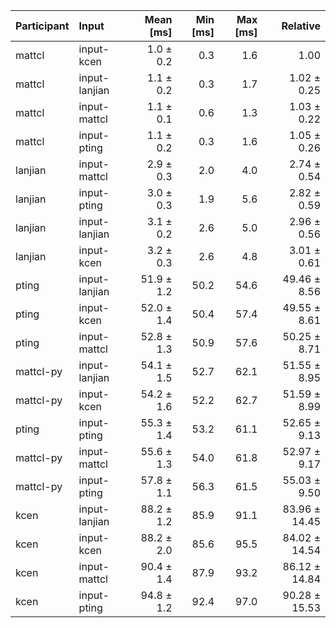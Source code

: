 | Participant | Input | Mean [ms] | Min [ms] | Max [ms] | Relative |
|:---|:---|---:|---:|---:|---:|
| mattcl | input-kcen | 1.0 ± 0.2 | 0.3 | 1.6 | 1.00 |
| mattcl | input-lanjian | 1.1 ± 0.2 | 0.3 | 1.7 | 1.02 ± 0.25 |
| mattcl | input-mattcl | 1.1 ± 0.1 | 0.6 | 1.3 | 1.03 ± 0.22 |
| mattcl | input-pting | 1.1 ± 0.2 | 0.3 | 1.6 | 1.05 ± 0.26 |
| lanjian | input-mattcl | 2.9 ± 0.3 | 2.0 | 4.0 | 2.74 ± 0.54 |
| lanjian | input-pting | 3.0 ± 0.3 | 1.9 | 5.6 | 2.82 ± 0.59 |
| lanjian | input-lanjian | 3.1 ± 0.2 | 2.6 | 5.0 | 2.96 ± 0.56 |
| lanjian | input-kcen | 3.2 ± 0.3 | 2.6 | 4.8 | 3.01 ± 0.61 |
| pting | input-lanjian | 51.9 ± 1.2 | 50.2 | 54.6 | 49.46 ± 8.56 |
| pting | input-kcen | 52.0 ± 1.4 | 50.4 | 57.4 | 49.55 ± 8.61 |
| pting | input-mattcl | 52.8 ± 1.3 | 50.9 | 57.6 | 50.25 ± 8.71 |
| mattcl-py | input-lanjian | 54.1 ± 1.5 | 52.7 | 62.1 | 51.55 ± 8.95 |
| mattcl-py | input-kcen | 54.2 ± 1.6 | 52.2 | 62.7 | 51.59 ± 8.99 |
| pting | input-pting | 55.3 ± 1.4 | 53.2 | 61.1 | 52.65 ± 9.13 |
| mattcl-py | input-mattcl | 55.6 ± 1.3 | 54.0 | 61.8 | 52.97 ± 9.17 |
| mattcl-py | input-pting | 57.8 ± 1.1 | 56.3 | 61.5 | 55.03 ± 9.50 |
| kcen | input-lanjian | 88.2 ± 1.2 | 85.9 | 91.1 | 83.96 ± 14.45 |
| kcen | input-kcen | 88.2 ± 2.0 | 85.6 | 95.5 | 84.02 ± 14.54 |
| kcen | input-mattcl | 90.4 ± 1.4 | 87.9 | 93.2 | 86.12 ± 14.84 |
| kcen | input-pting | 94.8 ± 1.2 | 92.4 | 97.0 | 90.28 ± 15.53 |
